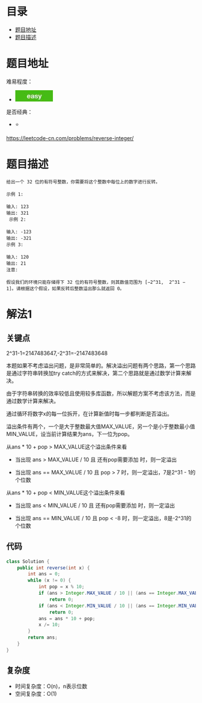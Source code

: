 # 目录
* [题目地址](#题目地址)
* [题目描述](#题目描述)



# 题目地址
难易程度：
- ![easy.jpg](../.images/easy.jpg)

是否经典：
- ⭐️

https://leetcode-cn.com/problems/reverse-integer/

# 题目描述
````text
给出一个 32 位的有符号整数，你需要将这个整数中每位上的数字进行反转。

示例 1:

输入: 123
输出: 321
 示例 2:

输入: -123
输出: -321
示例 3:

输入: 120
输出: 21
注意:

假设我们的环境只能存储得下 32 位的有符号整数，则其数值范围为 [−2^31,  2^31 − 1]。请根据这个假设，如果反转后整数溢出那么就返回 0。
````


# 解法1
## 关键点
2^31-1=2147483647,-2^31=-2147483648

本题如果不考虑溢出问题，是非常简单的。解决溢出问题有两个思路，第一个思路是通过字符串转换加try catch的方式来解决，第二个思路就是通过数学计算来解决。

由于字符串转换的效率较低且使用较多库函数，所以解题方案不考虑该方法，而是通过数学计算来解决。

通过循环将数字x的每一位拆开，在计算新值时每一步都判断是否溢出。

溢出条件有两个，一个是大于整数最大值MAX_VALUE，另一个是小于整数最小值MIN_VALUE，设当前计算结果为ans，下一位为pop。

从ans * 10 + pop > MAX_VALUE这个溢出条件来看

- 当出现 ans > MAX_VALUE / 10 且 还有pop需要添加 时，则一定溢出

- 当出现 ans == MAX_VALUE / 10 且 pop > 7 时，则一定溢出，7是2^31 - 1的个位数

从ans * 10 + pop < MIN_VALUE这个溢出条件来看

- 当出现 ans < MIN_VALUE / 10 且 还有pop需要添加 时，则一定溢出

- 当出现 ans == MIN_VALUE / 10 且 pop < -8 时，则一定溢出，8是-2^31的个位数


## 代码
```java
class Solution {
    public int reverse(int x) {
        int ans = 0;
        while (x != 0) {
            int pop = x % 10;
            if (ans > Integer.MAX_VALUE / 10 || (ans == Integer.MAX_VALUE / 10 && pop > 7))
                return 0;
            if (ans < Integer.MIN_VALUE / 10 || (ans == Integer.MIN_VALUE / 10 && pop < -8))
                return 0;
            ans = ans * 10 + pop;
            x /= 10;
        }
        return ans;
    }
}
```


## 复杂度
- 时间复杂度：O(n)，n表示位数
- 空间复杂度：O(1)